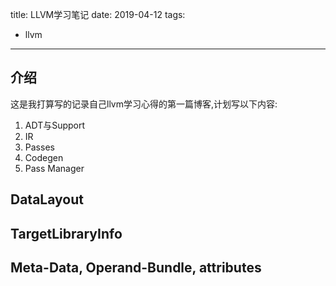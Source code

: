 title: LLVM学习笔记
date: 2019-04-12
tags:
 - llvm
---

## 介绍

这是我打算写的记录自己llvm学习心得的第一篇博客,计划写以下内容:

1. ADT与Support
2. IR
3. Passes
5. Codegen
6. Pass Manager

## DataLayout

## TargetLibraryInfo

## Meta-Data, Operand-Bundle, attributes